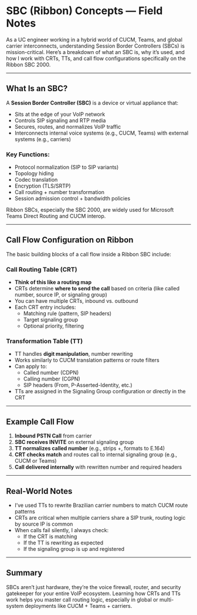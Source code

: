 # SBC (Ribbon) Concepts — Field Notes

As a UC engineer working in a hybrid world of CUCM, Teams, and global carrier interconnects, understanding Session Border Controllers (SBCs) is mission-critical. Here’s a breakdown of what an SBC is, why it’s used, and how I work with CRTs, TTs, and call flow configurations specifically on the Ribbon SBC 2000.

---

## What Is an SBC?

A **Session Border Controller (SBC)** is a device or virtual appliance that:
- Sits at the edge of your VoIP network
- Controls SIP signaling and RTP media
- Secures, routes, and normalizes VoIP traffic
- Interconnects internal voice systems (e.g., CUCM, Teams) with external systems (e.g., carriers)

### Key Functions:
- Protocol normalization (SIP to SIP variants)
- Topology hiding
- Codec translation
- Encryption (TLS/SRTP)
- Call routing + number transformation
- Session admission control + bandwidth policies

Ribbon SBCs, especially the SBC 2000, are widely used for Microsoft Teams Direct Routing and CUCM interop.

---

## Call Flow Configuration on Ribbon

The basic building blocks of a call flow inside a Ribbon SBC include:

### Call Routing Table (CRT)
- **Think of this like a routing map**
- CRTs determine **where to send the call** based on criteria (like called number, source IP, or signaling group)
- You can have multiple CRTs, inbound vs. outbound
- Each CRT entry includes:
  - Matching rule (pattern, SIP headers)
  - Target signaling group
  - Optional priority, filtering

### Transformation Table (TT)
- TT handles **digit manipulation**,  number rewriting
- Works similarly to CUCM translation patterns or route filters
- Can apply to:
  - Called number (CDPN)
  - Calling number (CGPN)
  - SIP headers (From, P-Asserted-Identity, etc.)
- TTs are assigned in the Signaling Group configuration or directly in the CRT

---

## Example Call Flow

1. **Inbound PSTN Call** from carrier
2. **SBC receives INVITE** on external signaling group
3. **TT normalizes called number** (e.g., strips +, formats to E.164)
4. **CRT checks match** and routes call to internal signaling group (e.g., CUCM or Teams)
5. **Call delivered internally** with rewritten number and required headers

---

## Real-World Notes
- I’ve used TTs to rewrite Brazilian carrier numbers to match CUCM route patterns
- CRTs are critical when multiple carriers share a SIP trunk, routing logic by source IP is common
- When calls fail silently, I always check:
  - If the CRT is matching
  - If the TT is rewriting as expected
  - If the signaling group is up and registered

---

## Summary
SBCs aren’t just hardware, they’re the voice firewall, router, and security gatekeeper for your entire VoIP ecosystem. Learning how CRTs and TTs work helps you master call routing logic, especially in global or multi-system deployments like CUCM + Teams + carriers.


